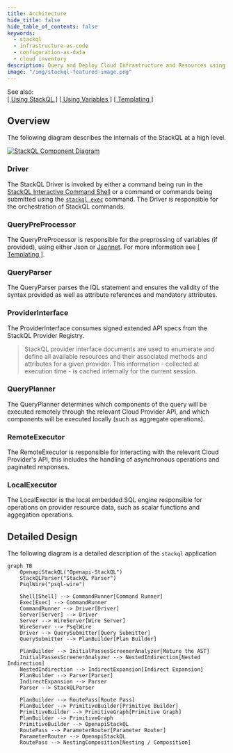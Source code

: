 ```yaml
---
title: Architecture
hide_title: false
hide_table_of_contents: false
keywords:
  - stackql
  - infrastructure-as-code
  - configuration-as-data
  - cloud inventory
description: Query and Deploy Cloud Infrastructure and Resources using SQL
image: "/img/stackql-featured-image.png"
---
```


See also:  
[[ Using StackQL ]](/docs/getting-started/using-stackql) [[ Using Variables ]](/docs/getting-started/variables) [[ Templating ]](/docs/getting-started/templating)

## Overview

The following diagram describes the internals of the StackQL at a high level.

[![StackQL Component Diagram](/img/stackql-component-diagram.svg)](/img/stackql-component-diagram.png)

### Driver
The StackQL Driver is invoked by either a command being run in the [StackQL Interactive Command Shell](/docs/command-line-usage/shell) or a command or commands being submitted using the [`stackql exec`](/docs/command-line-usage/exec) command. The Driver is responsible for the orchestration of StackQL commands. 

### QueryPreProcessor
The QueryPreProcessor is responsible for the preprossing of variables (if provided), using either Json or [Jsonnet](https://jsonnet.org/).  For more information see [[ Templating ]](/docs/getting-started/templating).

### QueryParser
The QueryParser parses the IQL statement and ensures the validity of the syntax provided as well as attribute references and mandatory attributes. 

### ProviderInterface
The ProviderInterface consumes signed extended API specs from the StackQL Provider Registry.

> StackQL provider interface documents are used to enumerate and define all available resources and their associated methods and attributes for a given provider.  This information - collected at execution time - is cached internally for the current session.

### QueryPlanner
The QueryPlanner determines which components of the query will be executed remotely through the relevant Cloud Provider API, and which components will be executed locally (such as aggregate operations).

### RemoteExecutor
The RemoteExecutor is responsible for interacting with the relevant Cloud Provider's API, this includes the handling of asynchronous operations and paginated responses.

### LocalExecutor
The LocalExector is the local embedded SQL engine responsible for operations on provider resource data, such as scalar functions and aggegation operations.

## Detailed Design

The following diagram is a detailed description of the `stackql` application

```mermaid
graph TB
    OpenapiStackQL("Openapi-StackQL")
    StackQLParser("StackQL Parser")
    PsqlWire("psql-wire")
    
    Shell[Shell] --> CommandRunner[Command Runner]
    Exec[Exec] --> CommandRunner
    CommandRunner --> Driver[Driver]
    Server[Server] --> Driver
    Server --> WireServer[Wire Server]
    WireServer --> PsqlWire
    Driver --> QuerySubmitter[Query Submitter]
    QuerySubmitter --> PlanBuilder[Plan Builder]
    
    PlanBuilder --> InitialPassesScreenerAnalyzer[Mature the AST]
    InitialPassesScreenerAnalyzer --> NestedIndirection[Nested Indirection]
    NestedIndirection --> IndirectExpansion[Indirect Expansion]
    PlanBuilder --> Parser[Parser]
    IndirectExpansion --> Parser
    Parser --> StackQLParser

    PlanBuilder --> RoutePass[Route Pass]
    PlanBuilder --> PrimitiveBuilder[Primitive Builder]
    PrimitiveBuilder --> PrimitiveGraph[Primitive Graph]
    PlanBuilder --> PrimitiveGraph
    PrimitiveBuilder --> OpenapiStackQL
    RoutePass --> ParameterRouter[Parameter Router]
    ParameterRouter --> OpenapiStackQL
    RoutePass --> NestingComposition[Nesting / Composition]
```
